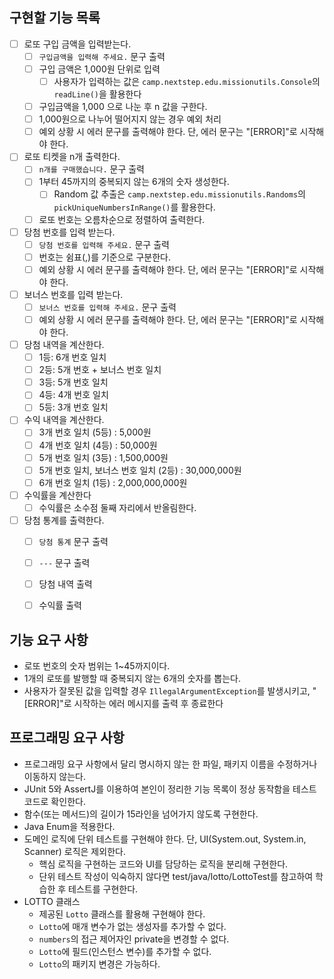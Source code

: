 
## 구현할 기능 목록
- [ ] 로또 구입 금액을 입력받는다.
  - [ ] `구입금액을 입력해 주세요.` 문구 출력
  - [ ] 구입 금액은 1,000원 단위로 입력
    - [ ] 사용자가 입력하는 값은 `camp.nextstep.edu.missionutils.Console`의 `readLine()`을 활용한다
  - [ ] 구입금액을 1,000 으로 나눈 후 n 값을 구한다.
  - [ ] 1,000원으로 나누어 떨어지지 않는 경우 예외 처리
  - [ ] 예외 상황 시 에러 문구를 출력해야 한다. 단, 에러 문구는 "[ERROR]"로 시작해야 한다.
- [ ] 로또 티켓을 n개 출력한다.
  - [ ] `n개를 구매했습니다.` 문구 출력
  - [ ] 1부터 45까지의 중복되지 않는 6개의 숫자 생성한다.
    - [ ] Random 값 추출은 `camp.nextstep.edu.missionutils.Randoms`의 `pickUniqueNumbersInRange()`를 활용한다.
  - [ ] 로또 번호는 오름차순으로 정렬하여 출력한다.
- [ ] 당첨 번호를 입력 받는다.
  - [ ] `당첨 번호를 입력해 주세요.` 문구 출력
  - [ ] 번호는 쉼표(,)를 기준으로 구분한다.
  - [ ] 예외 상황 시 에러 문구를 출력해야 한다. 단, 에러 문구는 "[ERROR]"로 시작해야 한다.
- [ ] 보너스 번호를 입력 받는다.
  - [ ] `보너스 번호를 입력해 주세요.` 문구 출력
  - [ ] 예외 상황 시 에러 문구를 출력해야 한다. 단, 에러 문구는 "[ERROR]"로 시작해야 한다.
- [ ] 당첨 내역을 계산한다.
  - [ ] 1등: 6개 번호 일치
  - [ ] 2등: 5개 번호 + 보너스 번호 일치
  - [ ] 3등: 5개 번호 일치
  - [ ] 4등: 4개 번호 일치
  - [ ] 5등: 3개 번호 일치
- [ ] 수익 내역을 계산한다.
  - [ ] 3개 번호 일치 (5등) : 5,000원
  - [ ] 4개 번호 일치 (4등) : 50,000원
  - [ ] 5개 번호 일치 (3등) : 1,500,000원
  - [ ] 5개 번호 일치, 보너스 번호 일치 (2등) : 30,000,000원
  - [ ] 6개 번호 일치 (1등) : 2,000,000,000원
- [ ] 수익률을 계산한다
  - [ ] 수익률은 소수점 둘째 자리에서 반올림한다.
- [ ] 당첨 통계를 출력한다.
  - [ ] `당첨 통계` 문구 출력
  - [ ] `---` 문구 출력
  - [ ] 당첨 내역 출력
  - [ ] 수익률 출력



## 기능 요구 사항
- 로또 번호의 숫자 범위는 1~45까지이다.
- 1개의 로또를 발행할 때 중복되지 않는 6개의 숫자를 뽑는다.
- 사용자가 잘못된 값을 입력할 경우 `IllegalArgumentException`를 발생시키고, "[ERROR]"로 시작하는 에러 메시지를 출력 후 종료한다

## 프로그래밍 요구 사항
- 프로그래밍 요구 사항에서 달리 명시하지 않는 한 파일, 패키지 이름을 수정하거나 이동하지 않는다.
- JUnit 5와 AssertJ를 이용하여 본인이 정리한 기능 목록이 정상 동작함을 테스트 코드로 확인한다.
- 함수(또는 메서드)의 길이가 15라인을 넘어가지 않도록 구현한다.
- Java Enum을 적용한다.
- 도메인 로직에 단위 테스트를 구현해야 한다. 단, UI(System.out, System.in, Scanner) 로직은 제외한다.
  - 핵심 로직을 구현하는 코드와 UI를 담당하는 로직을 분리해 구현한다.
  - 단위 테스트 작성이 익숙하지 않다면 test/java/lotto/LottoTest를 참고하여 학습한 후 테스트를 구현한다.
- LOTTO 클래스
  - 제공된 `Lotto` 클래스를 활용해 구현해야 한다.
  - `Lotto`에 매개 변수가 없는 생성자를 추가할 수 없다.
  - `numbers`의 접근 제어자인 private을 변경할 수 없다.
  - `Lotto`에 필드(인스턴스 변수)를 추가할 수 없다.
  - `Lotto`의 패키지 변경은 가능하다.

